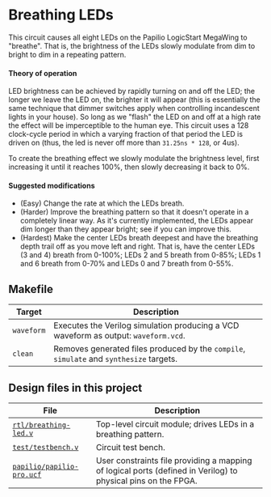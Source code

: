 # Breathing LEDs

This circuit causes all eight LEDs on the Papilio LogicStart MegaWing to "breathe". That is, the brightness of the LEDs slowly modulate from dim to bright to dim in a repeating pattern.

#### Theory of operation

LED brightness can be achieved by rapidly turning on and off the LED; the longer we leave the LED on, the brighter it will appear (this is essentially the same technique that dimmer switches apply when controlling incandescent lights in your house). So long as we "flash" the LED on and off at a high rate the effect will be imperceptible to the human eye. This circuit uses a 128 clock-cycle period in which a varying fraction of that period the LED is driven on (thus, the led is never off more than `31.25ns * 128`, or 4us).

To create the breathing effect we slowly modulate the brightness level, first increasing it until it reaches 100%, then slowly decreasing it back to 0%.

#### Suggested modifications

* (Easy) Change the rate at which the LEDs breath.
* (Harder) Improve the breathing pattern so that it doesn't operate in a completely linear way. As it's currently implemented, the LEDs appear dim longer than they appear bright; see if you can improve this.
* (Hardest) Make the center LEDs breath deepest and have the breathing depth trail off as you move left and right. That is, have the center LEDs (3 and 4) breath from 0-100%; LEDs 2 and 5 breath from 0-85%; LEDs 1 and 6 breath from 0-70% and LEDs 0 and 7 breath from 0-55%.

## Makefile

Target       | Description
-------------|------------
`waveform`   | Executes the Verilog simulation producing a VCD waveform as output: `waveform.vcd`.
`clean`      | Removes generated files produced by the `compile`, `simulate` and `synthesize` targets.

## Design files in this project

File | Description
-----|------------
[`rtl/breathing-led.v`](rtl/breathing-led.v) | Top-level circuit module; drives LEDs in a breathing pattern.
[`test/testbench.v`](test/testbench.v) | Circuit test bench.
[`papilio/papilio-pro.ucf`](papilio/papilio-pro.ucf) | User constraints file providing a mapping of logical ports (defined in Verilog) to physical pins on the FPGA.
